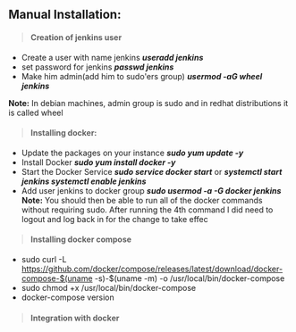 ## Manual Installation:
>#### Creation of jenkins user
* Create a user with name jenkins
***useradd jenkins***
* set password for jenkins
***passwd jenkins***
* Make him admin(add him to sudo'ers group)
***usermod -aG wheel jenkins***

**Note:** In debian machines, admin group is sudo and in redhat distributions it is called wheel

>#### Installing docker:
* Update the packages on your instance
***sudo yum update -y***
* Install Docker
***sudo yum install docker -y***
* Start the Docker Service
***sudo service docker start***
or
***systemctl start jenkins
systemctl enable jenkins***
* Add user jenkins to docker group
***sudo usermod -a -G docker jenkins***
**Note:** You should then be able to run all of the docker commands without requiring sudo. After running the 4th command I did need to logout and log back in for the change to take effec

>#### Installing docker compose
* sudo curl -L https://github.com/docker/compose/releases/latest/download/docker-compose-$(uname -s)-$(uname -m) -o /usr/local/bin/docker-compose
* sudo chmod +x /usr/local/bin/docker-compose
* docker-compose version

>#### Integration with docker